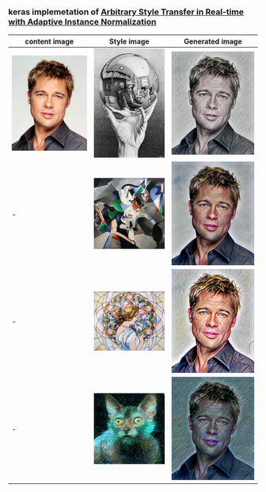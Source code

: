
### keras implemetation of [Arbitrary Style Transfer in Real-time with Adaptive Instance Normalization](https://arxiv.org/pdf/1703.06868.pdf)


|content image| Style image| Generated image |
|--|--|--|
|![c1](/images/content/brad.png)|![c1](/images/style/style_1.png)|![g1](/images/generated/brad_1.png)|
| - |![c1](/images/style/style_2.png)|![g1](/images/generated/brad_2.png)|
| - |![c1](/images/style/style_3.png)|![g1](/images/generated/brad_3.png)|
| - |![c1](/images/style/style_4.png)|![g1](/images/generated/brad_4.png)|
